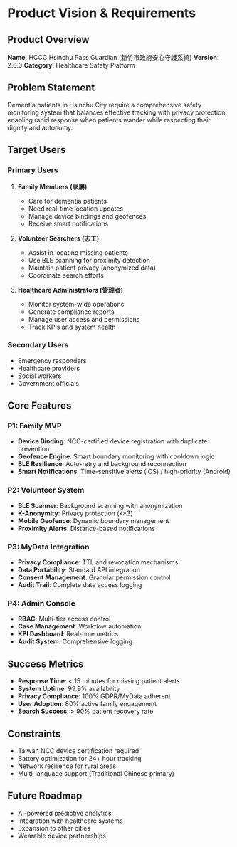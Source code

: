 # Product Vision & Requirements

## Product Overview
**Name**: HCCG Hsinchu Pass Guardian (新竹市政府安心守護系統)
**Version**: 2.0.0
**Category**: Healthcare Safety Platform

## Problem Statement
Dementia patients in Hsinchu City require a comprehensive safety monitoring system that balances effective tracking with privacy protection, enabling rapid response when patients wander while respecting their dignity and autonomy.

## Target Users

### Primary Users
1. **Family Members (家屬)**
   - Care for dementia patients
   - Need real-time location updates
   - Manage device bindings and geofences
   - Receive smart notifications

2. **Volunteer Searchers (志工)**
   - Assist in locating missing patients
   - Use BLE scanning for proximity detection
   - Maintain patient privacy (anonymized data)
   - Coordinate search efforts

3. **Healthcare Administrators (管理者)**
   - Monitor system-wide operations
   - Generate compliance reports
   - Manage user access and permissions
   - Track KPIs and system health

### Secondary Users
- Emergency responders
- Healthcare providers
- Social workers
- Government officials

## Core Features

### P1: Family MVP
- **Device Binding**: NCC-certified device registration with duplicate prevention
- **Geofence Engine**: Smart boundary monitoring with cooldown logic
- **BLE Resilience**: Auto-retry and background reconnection
- **Smart Notifications**: Time-sensitive alerts (iOS) / high-priority (Android)

### P2: Volunteer System
- **BLE Scanner**: Background scanning with anonymization
- **K-Anonymity**: Privacy protection (k≥3)
- **Mobile Geofence**: Dynamic boundary management
- **Proximity Alerts**: Distance-based notifications

### P3: MyData Integration
- **Privacy Compliance**: TTL and revocation mechanisms
- **Data Portability**: Standard API integration
- **Consent Management**: Granular permission control
- **Audit Trail**: Complete data access logging

### P4: Admin Console
- **RBAC**: Multi-tier access control
- **Case Management**: Workflow automation
- **KPI Dashboard**: Real-time metrics
- **Audit System**: Comprehensive logging

## Success Metrics
- **Response Time**: < 15 minutes for missing patient alerts
- **System Uptime**: 99.9% availability
- **Privacy Compliance**: 100% GDPR/MyData adherent
- **User Adoption**: 80% active family engagement
- **Search Success**: > 90% patient recovery rate

## Constraints
- Taiwan NCC device certification required
- Battery optimization for 24+ hour tracking
- Network resilience for rural areas
- Multi-language support (Traditional Chinese primary)

## Future Roadmap
- AI-powered predictive analytics
- Integration with healthcare systems
- Expansion to other cities
- Wearable device partnerships